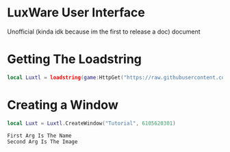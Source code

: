 # LuxWare User Interface
Unofficial (kinda idk because im the first to release a doc) document

# Getting The Loadstring
```lua
local Luxtl = loadstring(game:HttpGet("https://raw.githubusercontent.com/xHeptc/Luxware-UI-Library/main/Source.lua"))()
```
# Creating a Window
```lua
local Luxt = Luxtl.CreateWindow("Tutorial", 6105620301)
```
```
First Arg Is The Name
Second Arg Is The Image
```
